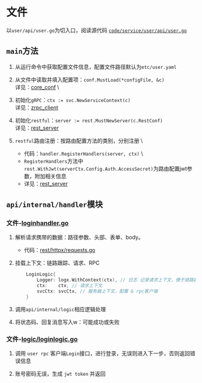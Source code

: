 # 文件
以`user/api/user.go`为切入口，阅读源代码
[`code/service/user/api/user.go`](../../code/service/user/api/user.go)

## `main`方法
1. 从运行命令中获取配置文件信息，配置文件路径默认为`etc/user.yaml`

2. 从文件中读取并填入配置项：`conf.MustLoad(*configFile, &c)` \
详见：[core_conf](core_conf.md) \
   
3. 初始化`gRPC`：`ctx := svc.NewServiceContext(c)` \
详见：[zrpc_client](zrpc_client.md)
   
4. 初始化`restful`：`server := rest.MustNewServer(c.RestConf)` \
详见：[rest_server](rest_server.md)
   
5. `restful`路由注册：按路由配置方法的类别，分别注册 \
   - 代码：`handler.RegisterHandlers(server, ctx)` \
   - `RegisterHandlers`方法中`rest.WithJwt(serverCtx.Config.Auth.AccessSecret)`为路由配置jwt参数，附加相关信息
   - 详见：[rest_server](rest_server.md)
   
## `api/internal/handler`模块
### 文件-[loginhandler.go](../../code/service/user/api/internal/handler/loginhandler.go)
1. 解析请求携带的数据：路径参数、头部、表单、body。
   - 代码：[rest/httpx/requests.go](../rest/httpx/requests.go)

2. 挂载上下文：链路跟踪、请求、RPC
   ```go
       LoginLogic{
           Logger: logx.WithContext(ctx), // 日志 记录请求上下文，便于链路跟踪
           ctx:    ctx, // 请求上下文
           svcCtx: svcCtx, // 服务器上下文，配置 & rpc客户端
       }
   ```

3. 调用`api/internal/logic`相应逻辑处理

4. 将状态码、回复消息写入w：可能成功或失败

### 文件-[logic/loginlogic.go](../../code/service/user/api/internal/logic/loginlogic.go)
1. 调用 `user rpc` 客户端`Login`接口，进行登录，无误则进入下一步，否则返回错误信息
   
2. 账号密码无误，生成 `jwt token` 并返回
